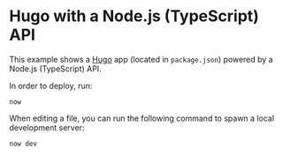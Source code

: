 # Hugo with a Node.js (TypeScript) API

This example shows a [Hugo](https://gohugo.io/) app (located in `package.json`) powered by a Node.js (TypeScript) API.

In order to deploy, run:

```
now
```

When editing a file, you can run the following command to spawn a local development server:

```
now dev
```
